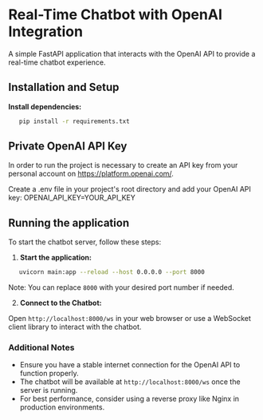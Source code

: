 # Real-Time Chatbot with OpenAI Integration

A simple FastAPI application that interacts with the OpenAI API to provide a real-time chatbot experience.

## Installation and Setup

**Install dependencies:**
```bash
   pip install -r requirements.txt
```
## Private OpenAI API Key
In order to run the project is necessary to create an API key from your personal account on https://platform.openai.com/.

Create a .env file in your project's root directory and add your OpenAI API key:
OPENAI_API_KEY=YOUR_API_KEY

## Running the application
To start the chatbot server, follow these steps:

1. **Start the application:**
```bash
   uvicorn main:app --reload --host 0.0.0.0 --port 8000
```

Note: You can replace `8000` with your desired port number if needed.

2. **Connect to the Chatbot:**

Open `http://localhost:8000/ws` in your web browser or use a WebSocket client library to interact with the chatbot.

### Additional Notes

- Ensure you have a stable internet connection for the OpenAI API to function properly.
- The chatbot will be available at `http://localhost:8000/ws` once the server is running.
- For best performance, consider using a reverse proxy like Nginx in production environments.
